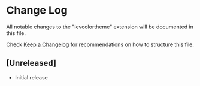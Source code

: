 # Change Log
All notable changes to the "levcolortheme" extension will be documented in this file.

Check [Keep a Changelog](http://keepachangelog.com/) for recommendations on how to structure this file.

## [Unreleased]
- Initial release
